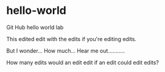 # hello-world
 Git Hub hello world lab

This edited edit with the edits if you're editing edits.

But I wonder...
How much...
Hear me out...........

How many edits would an edit edit if an edit could edit edits?